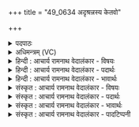 +++
title = "49_0634 अदृश्रन्नस्य केतवो"

+++
<details><summary>पदपाठः</summary>

अ꣡दृ꣢꣯श्रन्। अ꣣स्य। केत꣡वः꣢। वि। र꣣श्म꣡यः꣢। ज꣡ना꣢꣯न्। अ꣡नु꣢꣯। भ्रा꣡ज꣢꣯न्तः। अ꣣ग्न꣡यः꣢। य꣣था। ६३४।
</details>

<details><summary>अधिमन्त्रम् (VC)</summary>

- सूर्यः
- प्रस्कण्वः काण्वः
- गायत्री
- षड्जः
- आरण्यं काण्डम्
</details>

<details><summary>हिन्दी : आचार्य रामनाथ वेदालंकार - विषयः</summary>

अगले मन्त्र में पुनः सूर्य और परमात्मा का वर्णन है।
</details>

<details><summary>हिन्दी : आचार्य रामनाथ वेदालंकार - पदार्थः</summary>

पदार्थान्वयभाषाः -  (अस्य) इस सूर्य के अथवा सूर्य के समान भासमान परमात्मा के (केतवः) प्रज्ञापक (रश्मयः) किरणों वा प्रकाश (जनान् अनु) उत्पन्न पदार्थों को वा उपासक मनुष्यों को प्राप्त होकर (भ्राजमानाः) चमकती हुई (अग्नयः यथा) अग्नियों के समान (वि अदृश्रन्) दिखायी देते हैं ॥८॥ इस मन्त्र में श्लेष और उपमालङ्कार हैं उत्प्रेक्षा नहीं, क्योंकि काव्यसम्प्रदाय में यथा शब्द उत्प्रेक्षावाचक नहीं माना गया है ॥८॥
</details>

<details><summary>हिन्दी : आचार्य रामनाथ वेदालंकार - भावार्थः</summary>

भावार्थभाषाः -  सूर्य की किरणें जब स्वच्छ सोने, चाँदी, तांबे, पीतल, काँच आदि पर पड़ती हैं, तब उन पर चमकती हुई वे जलती हुई अग्नि के तुल्य प्रतीत होती हैं। उसी प्रकार मनोभूमि पर पड़ते हुए परमेश्वर के तेज को भी योगी लोग प्रज्वलित अग्नि के तुल्य अनुभव करते हैं ॥८॥
</details>

<details><summary>संस्कृत : आचार्य रामनाथ वेदालंकार - विषयः</summary>

पुनरपि सूर्यः परमात्मा च वर्ण्यते।
</details>

<details><summary>संस्कृत : आचार्य रामनाथ वेदालंकार - पदार्थः</summary>

पदार्थान्वयभाषाः -  (अस्य) सूर्यस्य, तद्वद् भासमानस्य परमात्मनो वा (केतवः) प्रज्ञापकाः (रश्मयः) किरणाः प्रकाशाः वा (जनान् अनु) जातान् पदार्थान्, उपासकान् मनुष्यान् वा अनुप्राप्य (भ्राजन्तः) भ्राजमानाः (अग्नयः यथा) वह्नयः इव (वि अदृश्रन्) विलोक्यन्ते। दृश् धातोः कर्मणि लडर्थे लुङि ‘इरितो वा। अ० ३।१।५७’ इति अङ्, ‘बहुलं छन्दसि। अ० ७।१।८’ इति रुडागमः, ‘ऋदृशोऽङि गुणः। अ० ७।४।१६’ इति प्राप्तौ गुणाभावश्च ॥८॥२ अत्र श्लेषोपमालङ्कारौ, नतूत्प्रेक्षा काव्यसम्प्रदाये यथाशब्दस्योत्प्रेक्षावाचकत्वास्वीकरणात् ॥८॥
</details>

<details><summary>संस्कृत : आचार्य रामनाथ वेदालंकार - भावार्थः</summary>

भावार्थभाषाः -  सूर्यस्य किरणा यदा स्वच्छेषु सुवर्णरजतताम्रपित्तलकाचादिषु पतन्ति तदा तत्र भासमानास्ते प्रज्वलद्वह्निसदृशाः प्रतीयन्ते। तथैव मनोभूमौ पतत् परमेश्वरस्य तेजोऽपि योगिभिः प्रज्वलितो विभावसुरिवानुभूयते ॥८॥
</details>

<details><summary>संस्कृत : आचार्य रामनाथ वेदालंकार - पादटिप्पनी</summary>

टिप्पणी:   १. ऋ० १।५०।३, अथ० १३।२।१८ ऋषिः ब्रह्मा, देवता रोहित आदित्यः। अथ० २०।४७।१५। २. दयानन्दर्षिर्मन्त्रमिमम् ऋग्भाष्ये (ऋ० १।५०।३) “यथास्य सूर्यस्य भ्राजन्तोऽग्नयः केतवो रश्मयो जनाननुभ्राजन्तः सन्ति तथाहं स्वस्त्रियं स्वपुरुषञ्चैव गम्यत्वेन व्यदृशं नान्यथेति यावत्।” इति विषये व्याख्यातवान्।
</details>
